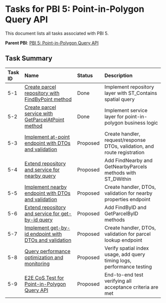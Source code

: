 # Tasks for PBI 5: Point-in-Polygon Query API

This document lists all tasks associated with PBI 5.

**Parent PBI**: [PBI 5: Point-in-Polygon Query API](./prd.md)

## Task Summary

| Task ID | Name | Status | Description |
| :------ | :--- | :------ | :---------- |
| 5-1 | [Create parcel repository with FindByPoint method](./5-1.md) | Done | Implement repository layer with ST_Contains spatial query |
| 5-2 | [Create parcel service with GetParcelAtPoint method](./5-2.md) | Done | Implement service layer for point-in-polygon business logic |
| 5-3 | [Implement at-point endpoint with DTOs and validation](./5-3.md) | Proposed | Create handler, request/response DTOs, validation, and route registration |
| 5-4 | [Extend repository and service for nearby query](./5-4.md) | Proposed | Add FindNearby and GetNearbyParcels methods with ST_DWithin |
| 5-5 | [Implement nearby endpoint with DTOs and validation](./5-5.md) | Proposed | Create handler, DTOs, validation for nearby properties endpoint |
| 5-6 | [Extend repository and service for get-by-id query](./5-6.md) | Proposed | Add FindByID and GetParcelByID methods |
| 5-7 | [Implement get-by-id endpoint with DTOs and validation](./5-7.md) | Proposed | Create handler, DTOs, validation for parcel lookup endpoint |
| 5-8 | [Query performance optimization and monitoring](./5-8.md) | Proposed | Verify spatial index usage, add query timing logs, performance testing |
| 5-9 | [E2E CoS Test for Point-in-Polygon Query API](./5-9.md) | Proposed | End-to-end test verifying all acceptance criteria are met |

